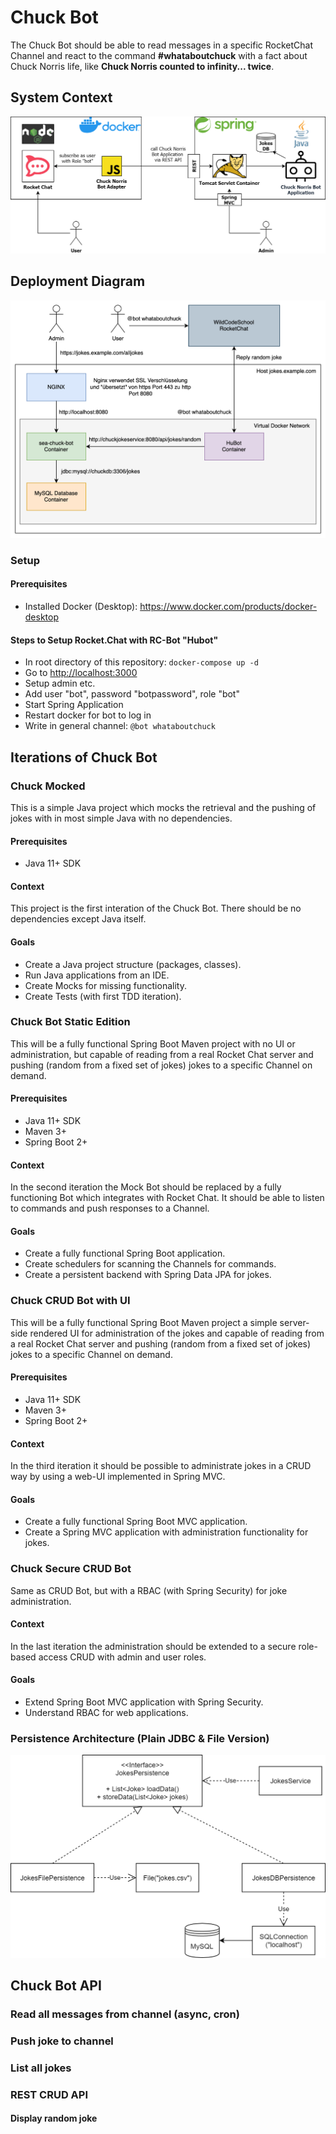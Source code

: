 # Chuck Bot
The Chuck Bot should be able to read messages in a specific RocketChat Channel and react to the command **#whataboutchuck** with a fact about Chuck Norris life, like **Chuck Norris counted to infinity... twice**.

## System Context

![](docs/img/SEA_ChuckBot_CommDiag.png)

## Deployment Diagram

![](docs/img/SEA_ChuckBot_CommDiag2.png)

### Setup

#### Prerequisites

* Installed Docker (Desktop): https://www.docker.com/products/docker-desktop

#### Steps to Setup Rocket.Chat with RC-Bot "Hubot"

* In root directory of this repository: `docker-compose up -d`
* Go to [http://localhost:3000](http://localhost:3000)
* Setup admin etc.
* Add user "bot", password "botpassword", role "bot"
* Start Spring Application
* Restart docker for bot to log in
* Write in general channel: `@bot whataboutchuck`

## Iterations of Chuck Bot
### Chuck Mocked
This is a simple Java project which mocks the retrieval and the pushing of jokes with in most simple Java with no dependencies.

#### Prerequisites
* Java 11+ SDK

#### Context
This project is the first interation of the Chuck Bot. There should be no dependencies except Java itself.

#### Goals
* Create a Java project structure (packages, classes).
* Run Java applications from an IDE.
* Create Mocks for missing functionality.
* Create Tests (with first TDD iteration).

### Chuck Bot Static Edition
This will be a fully functional Spring Boot Maven project with no UI or administration, but capable of reading from a real Rocket Chat server and pushing (random from a fixed set of jokes) jokes to a specific Channel on demand.

#### Prerequisites
* Java 11+ SDK
* Maven 3+
* Spring Boot 2+

#### Context
In the second iteration the Mock Bot should be replaced by a fully functioning Bot which integrates with Rocket Chat. It should be able to listen to commands and push responses to a Channel.

#### Goals
* Create a fully functional Spring Boot application.
* Create schedulers for scanning the Channels for commands.
* Create a persistent backend with Spring Data JPA for jokes.

### Chuck CRUD Bot with UI
This will be a fully functional Spring Boot Maven project a simple server-side rendered UI for administration of the jokes and capable of reading from a real Rocket Chat server and pushing (random from a fixed set of jokes) jokes to a specific Channel on demand.

#### Prerequisites
* Java 11+ SDK
* Maven 3+
* Spring Boot 2+

#### Context
In the third iteration it should be possible to administrate jokes in a CRUD way by using a web-UI implemented in Spring MVC.

#### Goals
* Create a fully functional Spring Boot MVC application.
* Create a Spring MVC application with administration functionality for jokes.

### Chuck Secure CRUD Bot
Same as CRUD Bot, but with a RBAC (with Spring Security) for joke administration.

#### Context
In the last iteration the administration should be extended to a secure role-based access CRUD with admin and user roles.

#### Goals
* Extend Spring Boot MVC application with Spring Security.
* Understand RBAC for web applications.

### Persistence Architecture (Plain JDBC & File Version)

![](docs/img/SEA_ChuckBot_Architecture.png)

## Chuck Bot API

### Read all messages from channel (async, cron)

### Push joke to channel

### List all jokes

### REST CRUD API

#### Display random joke
